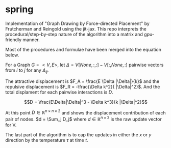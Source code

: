 # spring

Implementation of "Graph Drawing by Force-directed Placement" by Frutcherman and Reingold
using the jit-jax. This repo interprets the procedural/step-by-step nature of the algorithm
into a matrix and gpu-friendly manner. 

Most of the procedures and formulae have been merged into the equation below.

For a Graph $G = <V, E>$, let $\Delta = V[None,:,:] - V[:, None,:]$ pairwise vectors from $i$ to $j$ for any $\Delta_{ij}$.

The attractive displacement is $F_A = \frac{E \Delta |\Delta|}{k}$ and the repulsive displacement is $F_R = -\frac{\Delta k^2}{ |\Delta|^2}$. And the total displament for each pairwise interactions is $D$.

$$D = \frac{E\Delta|\Delta|^3 - \Delta k^3}{k |\Delta|^2}$$

At this point $D \in \mathbb{R}^{n \times n \times 2}$ and shows the displacement contribution of each pair of nodes. $d = \Sum_j D_j$ where $d \in \mathbb{R}^{n \times 2}$ is the raw update vector for V. 

The last part of the algorithm is to cap the updates in either the $x$ or $y$ direction by the temperature $\tau$ at time $t$.

